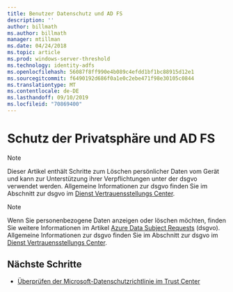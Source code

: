 ```yaml
---
title: Benutzer Datenschutz und AD FS
description: ''
author: billmath
ms.author: billmath
manager: mtillman
ms.date: 04/24/2018
ms.topic: article
ms.prod: windows-server-threshold
ms.technology: identity-adfs
ms.openlocfilehash: 56087f8ff990e4b089c4efdd1bf1bc88915d12e1
ms.sourcegitcommit: f6490192d686f0a1e0c2ebe471f98e30105c0844
ms.translationtype: MT
ms.contentlocale: de-DE
ms.lasthandoff: 09/10/2019
ms.locfileid: "70869400"
---
```

# <a name="user-privacy-and-ad-fs"></a>Schutz der Privatsphäre und AD FS



>[!Note] 
> Dieser Artikel enthält Schritte zum Löschen persönlicher Daten vom Gerät und kann zur Unterstützung ihrer Verpflichtungen unter der dsgvo verwendet werden. Allgemeine Informationen zur dsgvo finden Sie im Abschnitt zur dsgvo im [Dienst Vertrauensstellungs Center](https://www.microsoft.com/en-us/TrustCenter/Privacy/gdpr/default.aspx).

>[!Note] 
>Wenn Sie personenbezogene Daten anzeigen oder löschen möchten, finden Sie weitere Informationen im Artikel [Azure Data Subject Requests](https://docs.microsoft.com/microsoft-365/compliance/gdpr-dsr-azure) (dsgvo). Allgemeine Informationen zur dsgvo finden Sie im Abschnitt zur dsgvo im [Dienst Vertrauensstellungs Center](https://www.microsoft.com/en-us/TrustCenter/Privacy/gdpr/default.aspx).

## <a name="next-steps"></a>Nächste Schritte
* [Überprüfen der Microsoft-Datenschutzrichtlinie im Trust Center](https://www.microsoft.com/trustcenter)

 